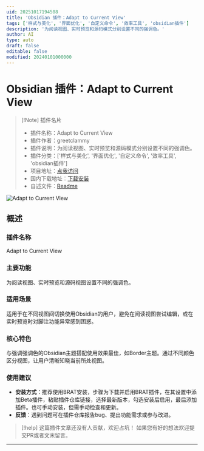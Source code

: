 ```yaml
---
uid: 20251017194508
title: 'Obsidian 插件：Adapt to Current View'
tags: ['样式与美化', '界面优化', '自定义命令', '效率工具', 'obsidian插件']
description: '为阅读视图、实时预览和源码模式分别设置不同的强调色。'
author: AI
type: auto
draft: false
editable: false
modified: 20240101000000
---
```


# Obsidian 插件：Adapt to Current View

> [!Note] 插件名片
> - 插件名称：Adapt to Current View
> - 插件作者：greetclammy
> - 插件说明：为阅读视图、实时预览和源码模式分别设置不同的强调色。
> - 插件分类：['样式与美化', '界面优化', '自定义命令', '效率工具', 'obsidian插件']
> - 项目地址：[点我访问](https://github.com/greetclammy/adapt-to-current-view)
> - 国内下载地址：[下载安装](https://pkmer.cn/products/plugin/pluginMarket/?adapt-to-current-view)
> - 自述文件：[Readme](https://ghproxy.net/https://raw.githubusercontent.com/greetclammy/adapt-to-current-view/master/README.md)

![Adapt to Current View](https://cdn.pkmer.cn/covers/adapt-to-current-view_external_0.jpeg!pkmer)

## 概述

### 插件名称
Adapt to Current View

### 主要功能
为阅读视图、实时预览和源码视图设置不同的强调色。

### 适用场景
适用于在不同视图间切换使用Obsidian的用户，避免在阅读视图尝试编辑，或在实时预览时对脚注功能异常感到困惑。

### 核心特色
与强调强调色的Obsidian主题搭配使用效果最佳，如Border主题。通过不同颜色区分视图，让用户清晰知晓当前所处视图。

### 使用建议
- **安装方式**：推荐使用BRAT安装，步骤为下载并启用BRAT插件，在其设置中添加Beta插件，粘贴插件仓库链接，选择最新版本，勾选安装后启用，最后添加插件。也可手动安装，但需手动检查和更新。
- **反馈**：遇到问题可在插件仓库报告bug、提出功能需求或参与改进。


> [!help] 
> 这篇插件文章还没有人贡献，欢迎占坑！
> 如果您有好的想法欢迎提交PR或者文末留言。
> 

---


